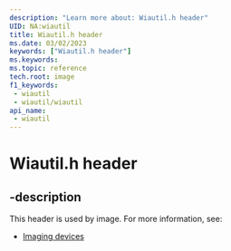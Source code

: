 ```yaml
---
description: "Learn more about: Wiautil.h header"
UID: NA:wiautil
title: Wiautil.h header
ms.date: 03/02/2023
keywords: ["Wiautil.h header"]
ms.keywords: 
ms.topic: reference
tech.root: image
f1_keywords:
 - wiautil
 - wiautil/wiautil
api_name:
 - wiautil
---
```


# Wiautil.h header

## -description

This header is used by image. For more information, see:

- [Imaging devices](../_image/index.md)
